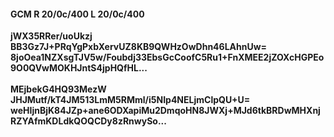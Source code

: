 #### GCM R 20/0c/400 L 20/0c/400
**jWX35RRer/uoUkzj**<br/>**BB3Gz7J+PRqYgPxbXervUZ8KB9QWHzOwDhn46LAhnUw=**<br/>**8joOea1NZXsgTJV5w/Foubdj33EbsGcCoofC5Ru1+FnXMEE2jZOXcHGPEo9O0QVwMOKHJntS4jpHQfHL...**<br/><br/>
**MEjbekG4HQ93MezW**<br/>**JHJMutf/kT4JM513LmM5RMml/i5NIp4NELjmClpQU+U=**<br/>**weHIjnBjK84JZp+ane6ODXapiMu2DmqoHN8JWXj+MJd6tkBRDwMHXnjRZYAfmKDLdkQOQCDy8zRnwySo...**